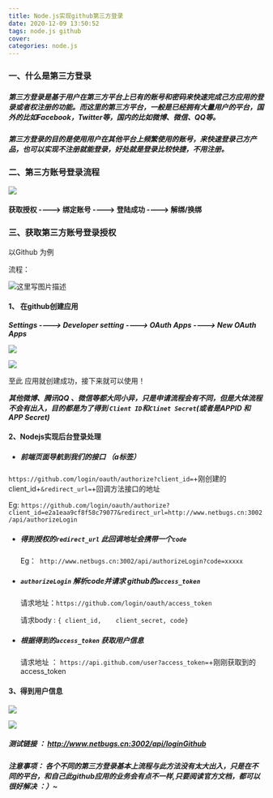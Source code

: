 ```yaml
---
title: Node.js实现github第三方登录
date: 2020-12-09 13:50:52
tags: node.js github
cover:
categories: node.js
---
```


### 一、什么是第三方登录


##### 第三方登录是基于用户在第三方平台上已有的账号和密码来快速完成己方应用的登录或者权注册的功能。而这里的第三方平台，一般是已经拥有大量用户的平台，国外的比如Facebook，Twitter等，国内的比如微博、微信、QQ等。

##### 第三方登录的目的是使用用户在其他平台上频繁使用的账号，来快速登录己方产品，也可以实现不注册就能登录，好处就是登录比较快捷，不用注册。

### 二、第三方账号登录流程
![](https://lm-imgstore.oss-cn-shanghai.aliyuncs.com/img/20201110142954.png)


#### 获取授权 ----> 绑定账号 ----> 登陆成功 ----> 解绑/换绑



### 三、获取第三方账号登录授权



以Github 为例

流程：

![这里写图片描述](https://img-blog.csdn.net/20170828161704516?watermark/2/text/aHR0cDovL2Jsb2cuY3Nkbi5uZXQvemh1bWluZzM4MzQ=/font/5a6L5L2T/fontsize/400/fill/I0JBQkFCMA==/dissolve/70/gravity/SouthEast)

#### 1、 在github创建应用

***Settings ---->  Developer setting ----> OAuth Apps ----> New OAuth Apps*** 

![](https://lm-imgstore.oss-cn-shanghai.aliyuncs.com/img/20201110143108.png)

![](https://lm-imgstore.oss-cn-shanghai.aliyuncs.com/img/20201110143216.png)

至此  应用就创建成功，接下来就可以使用！

***其他微博、腾讯QQ 、微信等都大同小异，只是申请流程会有不同，但是大体流程不会有出入，目的都是为了得到 `Client ID`和`Clinet Secret`(或者是APPID 和 APP Secret)***

#### 2、Nodejs实现后台登录处理

- ##### 前端页面导航到我们的接口  （a标签）

`https://github.com/login/oauth/authorize?client_id=`+刚创建的client_id+`&redirect_url=`+回调方法接口的地址


Eg: `https://github.com/login/oauth/authorize?client_id=e2a1eaa9cf8f58c79077&redirect_url=http://www.netbugs.cn:3002/api/authorizeLogin`


- ##### 得到授权的`redirect_url` 此回调地址会携带一个`code` 


  Eg：` http://www.netbugs.cn:3002/api/authorizeLogin?code=xxxxx`


- ##### `authorizeLogin`  解析code并请求 github的`access_token`


  请求地址：`https://github.com/login/oauth/access_token`


  请求body : ```{ client_id,    client_secret, code}```


- ##### 根据得到的`access_token` 获取用户信息


  请求地址 ： `https://api.github.com/user?access_token=`+刚刚获取到的access_token


#### 3、得到用户信息

![](https://lm-imgstore.oss-cn-shanghai.aliyuncs.com/img/20201110142712.png)

![](https://lm-imgstore.oss-cn-shanghai.aliyuncs.com/img/20201110140652.png)

##### 测试链接 ： http://www.netbugs.cn:3002/api/loginGithub

##### 注意事项： 各个不同的第三方登录基本上流程与此方法没有太大出入，只是在不同的平台，和自己此github应用的业务会有点不一样,只要阅读官方文档，都可以很好解决 ：）~